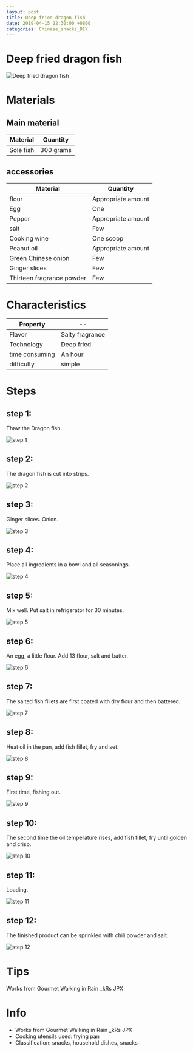 ```yaml
---
layout: post
title: Deep fried dragon fish
date: 2019-04-15 22:30:00 +0800
categories: Chinese_snacks_DIY
---
```


# Deep fried dragon fish

![Deep fried dragon fish]({{site.baseurl}}/img/410351/410351.jpg)

# Materials


## Main material

Material|Quantity
--|--
Sole fish|300 grams

## accessories

Material|Quantity
--|--
flour|Appropriate amount
Egg|One
Pepper|Appropriate amount
salt|Few
Cooking wine|One scoop
Peanut oil|Appropriate amount
Green Chinese onion|Few
Ginger slices|Few
Thirteen fragrance powder|Few

# Characteristics

Property|--
--|--
Flavor|Salty fragrance
Technology|Deep fried
time consuming|An hour
difficulty|simple

# Steps

## step 1:

Thaw the Dragon fish.

![step 1]({{site.baseurl}}/img/410351/1.jpg)

## step 2:

The dragon fish is cut into strips.

![step 2]({{site.baseurl}}/img/410351/2.jpg)

## step 3:

Ginger slices. Onion.

![step 3]({{site.baseurl}}/img/410351/3.jpg)

## step 4:

Place all ingredients in a bowl and all seasonings.

![step 4]({{site.baseurl}}/img/410351/4.jpg)

## step 5:

Mix well. Put salt in refrigerator for 30 minutes.

![step 5]({{site.baseurl}}/img/410351/5.jpg)

## step 6:

An egg, a little flour. Add 13 flour, salt and batter.

![step 6]({{site.baseurl}}/img/410351/6.jpg)

## step 7:

The salted fish fillets are first coated with dry flour and then battered.

![step 7]({{site.baseurl}}/img/410351/7.jpg)

## step 8:

Heat oil in the pan, add fish fillet, fry and set.

![step 8]({{site.baseurl}}/img/410351/8.jpg)

## step 9:

First time, fishing out.

![step 9]({{site.baseurl}}/img/410351/9.jpg)

## step 10:

The second time the oil temperature rises, add fish fillet, fry until golden and crisp.

![step 10]({{site.baseurl}}/img/410351/10.jpg)

## step 11:

Loading.

![step 11]({{site.baseurl}}/img/410351/11.jpg)

## step 12:

The finished product can be sprinkled with chili powder and salt.

![step 12]({{site.baseurl}}/img/410351/12.jpg)

# Tips

Works from Gourmet Walking in Rain _kRs JPX

# Info

- Works from Gourmet Walking in Rain _kRs JPX
- Cooking utensils used: frying pan
- Classification: snacks, household dishes, snacks